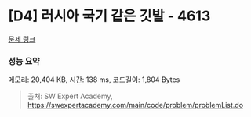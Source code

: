 # [D4] 러시아 국기 같은 깃발 - 4613 

[문제 링크](https://swexpertacademy.com/main/code/problem/problemDetail.do?contestProbId=AWQl9TIK8qoDFAXj) 

### 성능 요약

메모리: 20,404 KB, 시간: 138 ms, 코드길이: 1,804 Bytes



> 출처: SW Expert Academy, https://swexpertacademy.com/main/code/problem/problemList.do